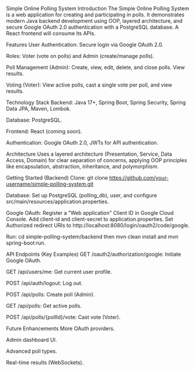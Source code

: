 Simple Online Polling System
Introduction
The Simple Online Polling System is a web application for creating and participating in polls. It demonstrates modern Java backend development using OOP, layered architecture, and secure Google OAuth 2.0 authentication with a PostgreSQL database. A React frontend will consume its APIs.

Features
User Authentication: Secure login via Google OAuth 2.0.

Roles: Voter (vote on polls) and Admin (create/manage polls).

Poll Management (Admin): Create, view, edit, delete, and close polls. View results.

Voting (Voter): View active polls, cast a single vote per poll, and view results.

Technology Stack
Backend: Java 17+, Spring Boot, Spring Security, Spring Data JPA, Maven, Lombok.

Database: PostgreSQL.

Frontend: React (coming soon).

Authentication: Google OAuth 2.0, JWTs for API authentication.

Architecture
Uses a layered architecture (Presentation, Service, Data Access, Domain) for clear separation of concerns, applying OOP principles like encapsulation, abstraction, inheritance, and polymorphism.

Getting Started (Backend)
Clone: git clone https://github.com/your-username/simple-polling-system.git

Database: Set up PostgreSQL (polling_db), user, and configure src/main/resources/application.properties.

Google OAuth: Register a "Web application" Client ID in Google Cloud Console. Add client-id and client-secret to application.properties. Set Authorized redirect URIs to http://localhost:8080/login/oauth2/code/google.

Run: cd simple-polling-system/backend then mvn clean install and mvn spring-boot:run.

API Endpoints (Key Examples)
GET /oauth2/authorization/google: Initiate Google OAuth.

GET /api/users/me: Get current user profile.

POST /api/auth/logout: Log out.

POST /api/polls: Create poll (Admin).

GET /api/polls: Get active polls.

POST /api/polls/{pollId}/vote: Cast vote (Voter).

Future Enhancements
More OAuth providers.

Admin dashboard UI.

Advanced poll types.

Real-time results (WebSockets).
